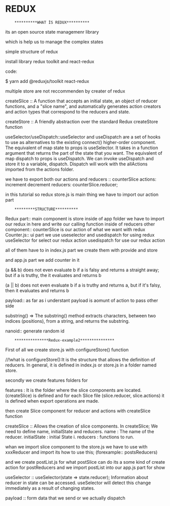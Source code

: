 # REDUX 
        **********WHAT İS REDUX**********

its an open source state managemenr library

which is help us to manage the complex states

simple structure of redux

install library redux toolkit and react-redux

code:
  
$ yarn add @reduxjs/toolkit react-redux

multiple store are not reccommenden by creater of redux

createSlice :: A function that accepts an initial state, an object of reducer functions, and a "slice name", and automatically generates action creators and action types that correspond to the reducers and state.


createStore :: A friendly abstraction over the standard Redux createStore function

useSelector/useDispatch::useSelector and useDispatch are a set of hooks to use as alternatives to the existing connect() higher-order component. The equivalent of map state to props is useSelector. It takes in a function argument that returns the part of the state that you want. The equivalent of map dispatch to props is useDispatch. We can invoke useDispatch and store it to a variable, dispatch. Dispatch will work with the allActions imported from the actions folder.


we have to export both our actions and reducers :: counterSlice actions: increment decrement reducers: counterSlice.reducer;

in this tutorial so redux store.js is main thing we have to import our action part

        *********STRUCTURE**********


Redux part:: main component is store inside of app folder we have to import our redux in here and write our calling function inside of reducers
other component:: counterSlice is our action of what we want with redux 
Counter.js:: ui part we use useselector and usedispatch for using redux useSelector for select our redux action usedispatch for use our redux action 

all of them have to in index.js part we create them with provide and store 

and app.js part we add counter in it 

(a && b) does not even evaluate b if a is falsy and returns a straight away; but if a is truthy, the it evaluates and returns b

(a || b) does not even evaluate b if a is truthy and returns a, but if it's falsy, then it evaluates and returns b

payload:: as far as i understant payload is aomunt of action to pass other side 


substring() => The substring() method extracts characters, between two indices (positions), from a string, and returns the substring.


nanoid:: generate random id 


        ***************Redux-example2***************

First of all we create store.js with configureStore() function 

//!what is configureStore():It is the structure that allows the definition of reducers. In general, it is defined in index.js or store.js in a folder named store.

secondly we create features folders for 

features : It is the folder where the slice components are located. (createSlice) is defined and for each Slice file (slice.reducer, slice.actions) it is defined when export operations are made.

then create Slice component for reducer and actions with createSlice function
 

createSlice :: Allows the creation of slice components. In createSlice; We need to define name, initialState and reducers. 
name : The name of the reducer. 
initialState : initial State i. 
reducers : functions to run.

whan we import slice component to the store.js we have to use with xxxReducer and import its how to use this; (forexample:: postsReducers)

and we create postList.js for what postSlice can do its a some kind of create action for postReducers and we import postList into our app.js part for show


useSelector :: useSelector(state => state.reducer); Information about reducer in state can be accessed. useSelector will detect this change immediately as a result of changing states.

payload :: form data that we send or we actually dispatch